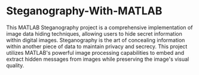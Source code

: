 # Steganography-With-MATLAB

This MATLAB Steganography project is a comprehensive implementation of image data hiding techniques, allowing users to hide secret information within digital images. Steganography is the art of concealing information within another piece of data to maintain privacy and secrecy. This project utilizes MATLAB's powerful image processing capabilities to embed and extract hidden messages from images while preserving the image's visual quality.
